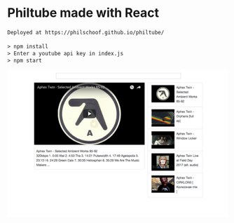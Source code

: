# Philtube made with React
```
Deployed at https://philschoof.github.io/philtube/

> npm install
> Enter a youtube api key in index.js
> npm start
```

!['Philtube gif'](public/philtube.gif)
